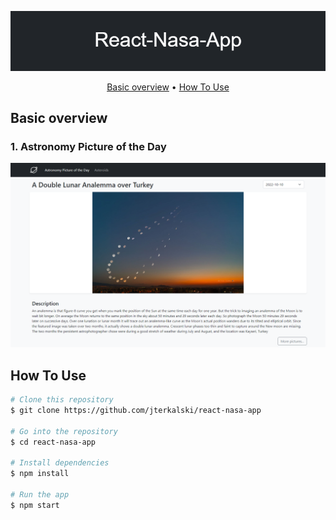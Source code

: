 ![app-logo](public/images/React-Nasa-App.png 'React-Nasa-App Banner')

<p align="center">
  <a href="#basic-overview">Basic overview</a> •
  <a href="#how-to-use">How To Use</a>
</p>

## Basic overview

### 1. Astronomy Picture of the Day

![app-logo](public/images/APOD.png 'React-Nasa-App Banner')

## How To Use

```bash
# Clone this repository
$ git clone https://github.com/jterkalski/react-nasa-app

# Go into the repository
$ cd react-nasa-app

# Install dependencies
$ npm install

# Run the app
$ npm start
```
